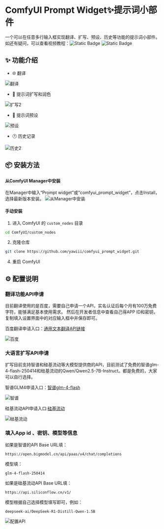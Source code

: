 # ComfyUI Prompt Widget✨提示词小部件


一个可以在任意多行输入框实现翻译、扩写、预设、历史等功能的提示词小部件。    
如还有疑问，可以查看视频教程：![Static Badge](https://img.shields.io/badge/B%E7%AB%99-%E4%BD%BF%E7%94%A8%E8%AF%B4%E6%98%8E-blue?style=flat&logo=bilibili&logoColor=%2300A5DC&labelColor=%23FFFFFF&link=https%3A%2F%2Fgithub.com%2Fyawiii%2Fcomfyui_prompt_widget)
![Static Badge](https://img.shields.io/badge/%E6%8A%96%E9%9F%B3-%E4%BD%BF%E7%94%A8%E8%AF%B4%E6%98%8E-blue?style=flat&logo=TikTok&logoColor=%2324292E&labelColor=%23FFFFFF&link=https%3A%2F%2Fgithub.com%2Fyawiii%2Fcomfyui_prompt_widget)   

## ✨ 功能介绍

- 🌐 翻译  

![翻译](https://github.com/user-attachments/assets/25767da7-42bf-47a4-aba0-95db9285a4bf)  

  
- 💫 提示词扩写和润色  

![扩写2](https://github.com/user-attachments/assets/942f3acc-8d4d-4e79-a7da-8e389f3d8437)


  
- 📒 提示词预设  

![预设](https://github.com/user-attachments/assets/65becfc3-ddc7-4ab5-946f-12a47cafa4b6)  

- 🕐 历史记录  

![历史2](https://github.com/user-attachments/assets/e20b60a7-4756-4a54-b6a2-c6253c28bfa0)



## 📦 安装方法

#### 从ComfyUI Manager中安装
在Manager中输入“Prompt widget”或“comfyui_prompt_widget”，点击Install，选择最新版本安装。
![从Manager中安装](https://github.com/user-attachments/assets/2c357c5a-ecf2-45ea-8eb0-f76ee975ea6c)



#### 手动安装

1. 进入 ComfyUI 的 `custom_nodes` 目录
```bash
cd ComfyUI/custom_nodes
```

2. 克隆仓库
```bash
git clone https://github.com/yawiii/comfyui_prompt_widget.git
```


4. 重启 ComfyUI

## ⚙️ 配置说明

### 翻译功能API申请
目前翻译使用的是百度，需要自己申请一个API，实名认证后每个月有100万免费字符，能够满足基本使用需求。 然后在开发者信息中查看自己得APP ID和密钥，复制填入设置界面中的对应输入框中并保存即可。   

百度翻译申请入口：[通用文本翻译API链接](https://fanyi-api.baidu.com/product/11)   


![百度](https://github.com/user-attachments/assets/f3fe2d2d-9507-4bff-887e-003f2e13a19c)


### 大语言扩写API申请
扩写目前支持智谱和硅基流动等大模型提供商的API，目前测试了免费的智谱glm-4-flash-250414和硅基流动的Qwen/Qwen2.5-7B-Instruct。都是免费的，大家可以自行选择。 

智谱GLM4申请入口：[智谱glm-4-flash](https://open.bigmodel.cn/dev/activities/free/glm-4-flash)  


![智谱](https://github.com/user-attachments/assets/d6eb29c0-8624-4bf2-96c4-33e99d096202)


硅基流动API申请入口:[硅基流动](https://cloud.siliconflow.cn/models)

![硅基流动](https://github.com/user-attachments/assets/a4cc680a-9c36-4d9e-80be-7b09f5c05842)


### 填入App id 、密钥、模型等信息
如果是智谱的API Base URL填：
```
https://open.bigmodel.cn/api/paas/v4/chat/completions
```
模型填：
```
glm-4-flash-250414
```

如果是硅基流动API Base URL填：
```
https://api.siliconflow.cn/v1/
```
模型根据自己选择模型填写即可，例如：
```
deepseek-ai/DeepSeek-R1-Distill-Qwen-1.5B
```


![配置API](https://github.com/user-attachments/assets/0d5cfcad-8f04-4707-8f66-324169665d59)






